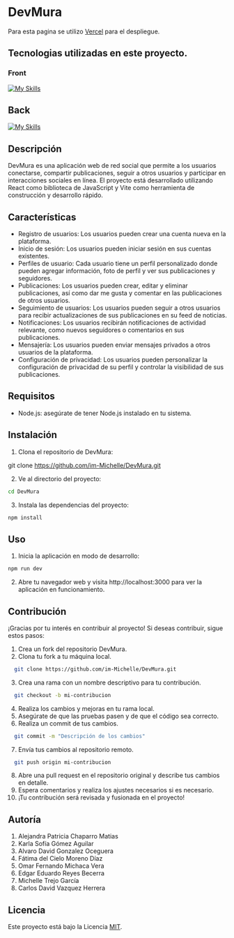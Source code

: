 # DevMura
Para esta pagina se utilizo [Vercel](dev-mura.vercel.app) para el despliegue.

## Tecnologias utilizadas en este proyecto.

### Front

[![My Skills](https://skillicons.dev/icons?i=html,css,js,vite,react&theme=light)](https://skillicons.dev)

## Back

[![My Skills](https://skillicons.dev/icons?i=java,spring&theme=light)](https://skillicons.dev)

## Descripción

DevMura es una aplicación web de red social que permite a los usuarios conectarse, compartir publicaciones, seguir a otros usuarios y participar en interacciones sociales en línea. El proyecto está desarrollado utilizando React como biblioteca de JavaScript y Vite como herramienta de construcción y desarrollo rápido.

## Características

- Registro de usuarios: Los usuarios pueden crear una cuenta nueva en la plataforma.
- Inicio de sesión: Los usuarios pueden iniciar sesión en sus cuentas existentes.
- Perfiles de usuario: Cada usuario tiene un perfil personalizado donde pueden agregar información, foto de perfil y ver sus publicaciones y seguidores.
- Publicaciones: Los usuarios pueden crear, editar y eliminar publicaciones, así como dar me gusta y comentar en las publicaciones de otros usuarios.
- Seguimiento de usuarios: Los usuarios pueden seguir a otros usuarios para recibir actualizaciones de sus publicaciones en su feed de noticias.
- Notificaciones: Los usuarios recibirán notificaciones de actividad relevante, como nuevos seguidores o comentarios en sus publicaciones.
- Mensajería: Los usuarios pueden enviar mensajes privados a otros usuarios de la plataforma.
- Configuración de privacidad: Los usuarios pueden personalizar la configuración de privacidad de su perfil y controlar la visibilidad de sus publicaciones.

## Requisitos

- Node.js: asegúrate de tener Node.js instalado en tu sistema.

## Instalación

1. Clona el repositorio de DevMura:

git clone https://github.com/im-Michelle/DevMura.git

2. Ve al directorio del proyecto:
```bash
cd DevMura
```
3. Instala las dependencias del proyecto:
```bash
npm install
```
## Uso

1. Inicia la aplicación en modo de desarrollo:

```bash
npm run dev
```

2. Abre tu navegador web y visita http://localhost:3000 para ver la aplicación en funcionamiento.

## Contribución

¡Gracias por tu interés en contribuir al proyecto! Si deseas contribuir, sigue estos pasos:

1. Crea un fork del repositorio DevMura.
2. Clona tu fork a tu máquina local.

```bash
  git clone https://github.com/im-Michelle/DevMura.git
```
3. Crea una rama con un nombre descriptivo para tu contribución.

```bash
  git checkout -b mi-contribucion
```
4. Realiza los cambios y mejoras en tu rama local.
5. Asegúrate de que las pruebas pasen y de que el código sea correcto.
6. Realiza un commit de tus cambios.
```bash
  git commit -m "Descripción de los cambios"
```
7. Envía tus cambios al repositorio remoto.
```bash
  git push origin mi-contribucion
```
8. Abre una pull request en el repositorio original y describe tus cambios en detalle.
9. Espera comentarios y realiza los ajustes necesarios si es necesario.
10. ¡Tu contribución será revisada y fusionada en el proyecto!

## Autoría
<ol>
    <li>Alejandra Patricia Chaparro Matias</li>
    <li>Karla Sofía Gómez Aguilar</li>
    <li>Alvaro David Gonzalez Oceguera</li>
    <li>Fátima del Cielo Moreno Díaz</li>
    <li>Omar Fernando Michaca Vera</li>
    <li>Edgar Eduardo Reyes Becerra</li>
    <li>Michelle Trejo García</li>
    <li>Carlos David Vazquez Herrera</li>
</ol>

## Licencia

Este proyecto está bajo la Licencia [MIT](https://opensource.org/licenses/MIT).
